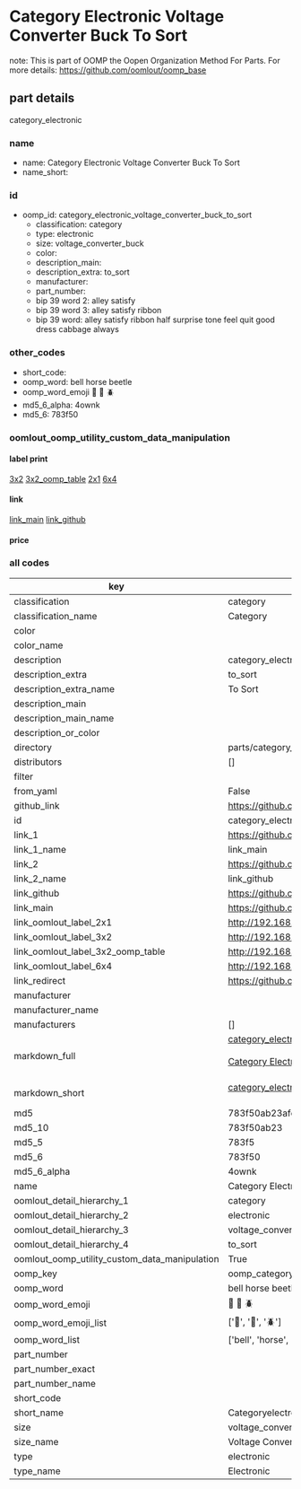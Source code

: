 # Category Electronic Voltage Converter Buck To Sort  

note: This is part of OOMP the Oopen Organization Method For Parts. For more details: https://github.com/oomlout/oomp_base

##  part details
  



category_electronic



### name
* name: Category Electronic Voltage Converter Buck To Sort
* name_short: 
### id
* oomp_id: category_electronic_voltage_converter_buck_to_sort
  * classification: category
  * type: electronic
  * size: voltage_converter_buck
  * color: 
  * description_main: 
  * description_extra: to_sort
  * manufacturer: 
  * part_number: 
  * bip 39 word 2: alley satisfy
  * bip 39 word 3: alley satisfy ribbon
  * bip 39 word: alley satisfy ribbon half surprise tone feel quit good dress cabbage always

### other_codes
* short_code: 
* oomp_word: bell horse beetle
* oomp_word_emoji :bell: :horse: :beetle:
* md5_6_alpha: 4ownk
* md5_6: 783f50






### oomlout_oomp_utility_custom_data_manipulation
#### label print
[3x2](http://192.168.1.245:1112/?label=oomp%204ownk)
[3x2_oomp_table](http://192.168.1.108:1112/?label=oomp%204ownk)
[2x1](http://192.168.1.242:1112/?label=oomp%204ownk)
[6x4](http://192.168.1.55:1112/?label=oomp%204ownk)    

#### link

[link_main](https://github.com/oomlout/oomlout_oomp_version_1_messy/tree/main/parts/category_electronic_voltage_converter_buck_to_sort) [link_github](https://github.com/oomlout/oomlout_oomp_version_1_messy/tree/main/parts/category_electronic_voltage_converter_buck_to_sort)                             

#### price







### all codes 
| key | value |  
| --- | --- |  
| classification | category |  
| classification_name | Category |  
| color |  |  
| color_name |  |  
| description | category_electronic |  
| description_extra | to_sort |  
| description_extra_name | To Sort |  
| description_main |  |  
| description_main_name |  |  
| description_or_color |   |  
| directory | parts/category_electronic_voltage_converter_buck_to_sort |  
| distributors | [] |  
| filter |  |  
| from_yaml | False |  
| github_link | https://github.com/oomlout/oomlout_oomp_part_src/tree/main/parts/category_electronic_voltage_converter_buck_to_sort |  
| id | category_electronic_voltage_converter_buck_to_sort |  
| link_1 | https://github.com/oomlout/oomlout_oomp_version_1_messy/tree/main/parts/category_electronic_voltage_converter_buck_to_sort |  
| link_1_name | link_main |  
| link_2 | https://github.com/oomlout/oomlout_oomp_version_1_messy/tree/main/parts/category_electronic_voltage_converter_buck_to_sort |  
| link_2_name | link_github |  
| link_github | https://github.com/oomlout/oomlout_oomp_version_1_messy/tree/main/parts/category_electronic_voltage_converter_buck_to_sort |  
| link_main | https://github.com/oomlout/oomlout_oomp_version_1_messy/tree/main/parts/category_electronic_voltage_converter_buck_to_sort |  
| link_oomlout_label_2x1 | http://192.168.1.242:1112/?label=oomp%204ownk |  
| link_oomlout_label_3x2 | http://192.168.1.245:1112/?label=oomp%204ownk |  
| link_oomlout_label_3x2_oomp_table | http://192.168.1.108:1112/?label=oomp%204ownk |  
| link_oomlout_label_6x4 | http://192.168.1.55:1112/?label=oomp%204ownk |  
| link_redirect | https://github.com/oomlout/oomlout_oomp_version_1_messy/tree/main/parts/category_electronic_voltage_converter_buck_to_sort |  
| manufacturer |  |  
| manufacturer_name |  |  
| manufacturers | [] |  
| markdown_full | [category_electronic_voltage_converter_buck_to_sort](none)<br>[](none)<br>[Category Electronic Voltage Converter Buck To Sort](none)<br><br> |  
| markdown_short | [category_electronic_voltage_converter_buck_to_sort](none)<br><br> |  
| md5 | 783f50ab23afca9b916d3687722fd034 |  
| md5_10 | 783f50ab23 |  
| md5_5 | 783f5 |  
| md5_6 | 783f50 |  
| md5_6_alpha | 4ownk |  
| name | Category Electronic Voltage Converter Buck To Sort |  
| oomlout_detail_hierarchy_1 | category |  
| oomlout_detail_hierarchy_2 | electronic |  
| oomlout_detail_hierarchy_3 | voltage_converter_buck |  
| oomlout_detail_hierarchy_4 | to_sort |  
| oomlout_oomp_utility_custom_data_manipulation | True |  
| oomp_key | oomp_category_electronic_voltage_converter_buck_to_sort |  
| oomp_word | bell horse beetle |  
| oomp_word_emoji | :bell: :horse: :beetle: |  
| oomp_word_emoji_list | [':bell:', ':horse:', ':beetle:'] |  
| oomp_word_list | ['bell', 'horse', 'beetle'] |  
| part_number |  |  
| part_number_exact |  |  
| part_number_name |  |  
| short_code |  |  
| short_name | Categoryelectronic |  
| size | voltage_converter_buck |  
| size_name | Voltage Converter Buck |  
| type | electronic |  
| type_name | Electronic |  
